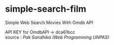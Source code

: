 # simple-search-film
Simple Web Search Movies With Omdb API


API KEY for OmdbAPI -> dca61bcc
<br>
source : *Pak Sandhika (Web Programming UNPAS)*
